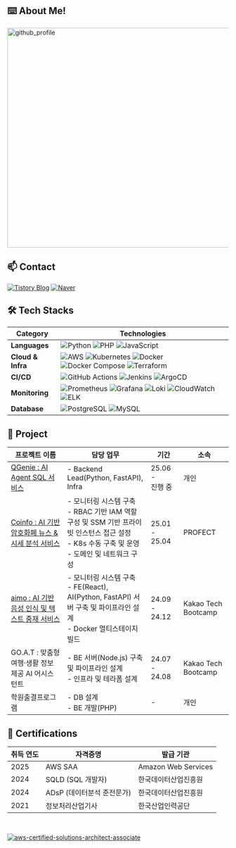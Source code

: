 ## ⌨️ About Me!

<img width="1260" height="500" alt="github_profile" src="https://github.com/user-attachments/assets/2feeba0d-fe8b-4279-8a40-4c6a922c9fa2" />



## 📫 Contact

[![Tistory Blog](https://img.shields.io/badge/Blog-000000?style=flat-square&logo=tistory&logoColor=white)](https://iapaalst.tistory.com/)
[![Naver](https://img.shields.io/badge/Naver-03C75A?style=flat-square&logo=naver&logoColor=white)](mailto:ko_mini@naver.com)


## 🛠️ Tech Stacks

| Category | Technologies |
|----------|--------------|
| **Languages** | ![Python](https://img.shields.io/badge/Python-3776AB?style=flat-square&logo=python&logoColor=white) ![PHP](https://img.shields.io/badge/PHP-777BB4?style=flat-square&logo=php&logoColor=white) ![JavaScript](https://img.shields.io/badge/JavaScript-F7DF1E?style=flat-square&logo=javascript&logoColor=black) |
| **Cloud & Infra** | ![AWS](https://img.shields.io/badge/AWS-232F3E?style=flat-square&logo=amazonaws&logoColor=white) ![Kubernetes](https://img.shields.io/badge/Kubernetes-326CE5?style=flat-square&logo=kubernetes&logoColor=white) ![Docker](https://img.shields.io/badge/Docker-2496ED?style=flat-square&logo=docker&logoColor=white) ![Docker Compose](https://img.shields.io/badge/Docker%20Compose-2496ED?style=flat-square&logo=docker&logoColor=white) ![Terraform](https://img.shields.io/badge/Terraform-7B42BC?style=flat-square&logo=terraform&logoColor=white) |
| **CI/CD** | ![GitHub Actions](https://img.shields.io/badge/GitHub%20Actions-2088FF?style=flat-square&logo=githubactions&logoColor=white) ![Jenkins](https://img.shields.io/badge/Jenkins-D24939?style=flat-square&logo=jenkins&logoColor=white) ![ArgoCD](https://img.shields.io/badge/ArgoCD-FE6A6A?style=flat-square&logo=argo&logoColor=white) |
| **Monitoring** | ![Prometheus](https://img.shields.io/badge/Prometheus-E6522C?style=flat-square&logo=prometheus&logoColor=white) ![Grafana](https://img.shields.io/badge/Grafana-F46800?style=flat-square&logo=grafana&logoColor=white) ![Loki](https://img.shields.io/badge/Loki-FF4500?style=flat-square&logo=grafana&logoColor=white) ![CloudWatch](https://img.shields.io/badge/CloudWatch-FF4F8B?style=flat-square&logo=amazonaws&logoColor=white) ![ELK](https://img.shields.io/badge/ELK-005571?style=flat-square&logo=elasticstack&logoColor=white) |
| **Database** | ![PostgreSQL](https://img.shields.io/badge/PostgreSQL-336791?style=flat-square&logo=postgresql&logoColor=white) ![MySQL](https://img.shields.io/badge/MySQL-4479A1?style=flat-square&logo=mysql&logoColor=white) |





## 📑 Project

| 프로젝트 이름 | 담당 업무 | 기간 | 소속 |
|---------------|-----------|------|------|
| [QGenie : AI Agent SQL 서비스](https://github.com/Queryus) |  - Backend Lead(Python, FastAPI), Infra | 25.06 - <br> 진행 중 | 개인 |
| [Coinfo : AI 기반 암호화폐 뉴스 & 시세 분석 서비스](https://github.com/profect-Oops) |  - 모니터링 시스템 구축<br> - RBAC 기반 IAM 역할 구성 및 SSM 기반 프라이빗 인스턴스 접근 설정<br> - K8s 수동 구축 및 운영<br> - 도메인 및 네트워크 구성 | 25.01 - 25.04 | PROFECT |
| [aimo : AI 기반 음성 인식 및 텍스트 중재 서비스](https://github.com/KTB16Team) |  - 모니터링 시스템 구축<br> - FE(React), AI(Python, FastAPI) 서버 구축 및 파이프라인 설계<br> - Docker 멀티스테이지 빌드 | 24.09 - 24.12 | Kakao Tech Bootcamp |
| GO.A.T : 맞춤형 여행·생활 정보 제공 AI 어시스턴트 | - BE 서버(Node.js) 구축 및 파이프라인 설계<br> - 인프라 및 테라폼 설계 | 24.07 - 24.08 | Kakao Tech Bootcamp |
| 학원출결프로그램 | - DB 설계<br> - BE 개발(PHP) | - | 개인 |

## 🧾 Certifications

| 취득 연도 | 자격증명                     | 발급 기관                  |
|-----------|------------------------------|-----------------------------|
| 2025      | AWS SAA                     | Amazon Web Services         |
| 2024      | SQLD (SQL 개발자)           | 한국데이터산업진흥원        |
| 2024      | ADsP (데이터분석 준전문가)  | 한국데이터산업진흥원        |
| 2021      | 정보처리산업기사             | 한국산업인력공단            |

<br/>

[![aws-certified-solutions-architect-associate](https://github.com/user-attachments/assets/114b8af5-fbe6-432d-b2f4-9e4e60a1f819)](https://www.credly.com/badges/504d3512-49b3-4671-bd6c-f3dc7900c77d/public_url)
